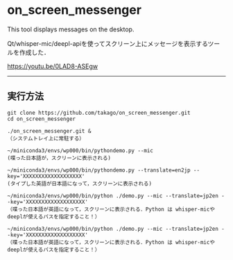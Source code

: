 # on_screen_messenger
This tool displays messages on the desktop.

Qt/whisper-mic/deepl-apiを使ってスクリーン上にメッセージを表示するツールを作成した．

https://youtu.be/0LAD8-ASEgw

----
## 実行方法
```
git clone https://github.com/takago/on_screen_messenger.git
cd on_screen_messenger

./on_screen_messenger.git &
（システムトレイ上に常駐する）

~/miniconda3/envs/wp000/bin/pythondemo.py --mic
(喋った日本語が，スクリーンに表示される)

~/miniconda3/envs/wp000/bin/pythondemo.py --translate=en2jp --key='XXXXXXXXXXXXXXXXXXX'
(タイプした英語が日本語になって，スクリーンに表示される)

~/miniconda3/envs/wp000/bin/python ./demo.py --mic --translate=jp2en --key='XXXXXXXXXXXXXXXXXXX'
（喋った日本語が英語になって，スクリーンに表示される．Python は whisper-micやdeeplが使えるパスを指定すること！）

~/miniconda3/envs/wp000/bin/python ./demo.py --mic --translate=jp2en --key='XXXXXXXXXXXXXXXXXXX'
（喋った日本語が英語になって，スクリーンに表示される．Python は whisper-micやdeeplが使えるパスを指定すること！）


```
